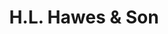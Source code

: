 ---
title: "H.L. Hawes & Son"
url: /barkingside-ilford/h-l-hawes-and-son/
shop: funeral directors
---